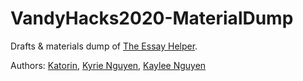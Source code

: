 # VandyHacks2020-MaterialDump

Drafts & materials dump of [The Essay Helper](https://github.com/thevuong8000/Grammar-Checker).

Authors:
[Katorin](https://github.com/thevuong8000), [Kyrie Nguyen](https://github.com/kyrienguyen5701), [Kaylee Nguyen](https://github.com/kaylee2504)
